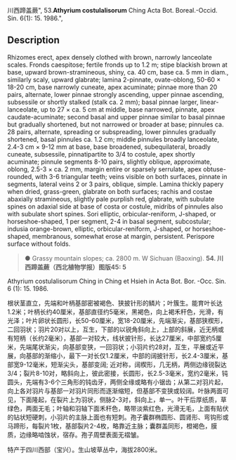 川西蹄盖蕨",
53.**Athyrium costulalisorum** Ching Acta Bot. Boreal.-Occid. Sin. 6(1): 15. 1986.",

## Description
Rhizomes erect, apex densely clothed with brown, narrowly lanceolate scales. Fronds caespitose; fertile fronds up to 1.2 m; stipe blackish brown at base, upward brown-stramineous, shiny, ca. 40 cm, base ca. 5 mm in diam., similarly scaly, upward glabrate; lamina 2-pinnate, ovate-oblong, 50-60 × 18-20 cm, base narrowly cuneate, apex acuminate; pinnae more than 20 pairs, alternate, lower pinnae strongly ascending, upper pinnae ascending, subsessile or shortly stalked (stalk ca. 2 mm); basal pinnae larger, linear-lanceolate, up to 27 × ca. 5 cm at middle, base narrowed, pinnate, apex caudate-acuminate; second basal and upper pinnae similar to basal pinnae but gradually shortened, but not narrowed or broader at base; pinnules ca. 28 pairs, alternate, spreading or subspreading, lower pinnules gradually shortened, basal pinnules ca. 1.2 cm; middle pinnules broadly lanceolate, 2.4-3 cm × 9-12 mm at base, base broadened, subequilateral, broadly cuneate, subsessile, pinnatipartite to 3/4 to costule, apex shortly acuminate; pinnule segments 8-10 pairs, slightly oblique, approximate, oblong, 2.5-3 × ca. 2 mm, margin entire or sparsely serrulate, apex obtuse-rounded, with 3-6 triangular teeth; veins visible on both surfaces, pinnate in segments, lateral veins 2 or 3 pairs, oblique, simple. Lamina thickly papery when dried, grass-green, glabrate on both surfaces; rachis and costae abaxially stramineous, slightly pale purplish red, glabrate, with subulate spines on adaxial side at base of costa or costule, midribs of pinnules also with subulate short spines. Sori elliptic, orbicular-reniform, J-shaped, or horseshoe-shaped, 1 per segment, 2-4 in basal segment, subcostular; indusia orange-brown, elliptic, orbicular-reniform, J-shaped, or horseshoe-shaped, membranous, somewhat erose at margin, persistent. Perispore surface without folds.

> ● Grassy mountain slopes; ca. 2800 m. W Sichuan (Baoxing).
**54. 川西蹄盖蕨（西北植物学报）图版45: 5**

Athyrium costulalisorum Ching in Ching et Hsieh in Acta Bot. Bor. -Occ. Sin. 6 (1): 15. 1986.

根状茎直立，先端和叶柄基部密被褐色、狭披针形的鳞片；叶簇生。能育叶长达1.2米；叶柄长约40厘米，基部直径约5毫米，黑褐色，向上褐禾秆色，光滑，有光泽；叶片卵状长圆形，长50-60厘米，宽18-20厘米，先端渐尖，基部狭楔形，二回羽状；羽片20对以上，互生，下部的以锐角斜向上，上部的斜展，近无柄或有短柄（长约2毫米），基部一对较大，线状披针形，长达27厘米，中部宽约5厘米，先端尾状渐尖，向基部变狭，一回羽状；小羽片约28对，互生，平展或近平展，向基部的渐缩小，最下一对长仅1.2厘米，中部的阔披针形，长2.4-3厘米，基部宽9-12毫米，短渐尖头，基部变阔; 近对称，阔楔形，几无柄，两侧边缘锐裂达3/4；裂片8-10对，略斜向上，彼此密接，长圆形，长2.5-3毫米，宽约2毫米，钝圆头，先端有3-6个三角形的钝齿牙，两侧全缘或略有小锯齿；从第二对羽片起，向上各对羽片与基部一对羽片同形而逐渐缩短，但基部不变狭或较阔。叶脉两面可见，下面隆起，在裂片上为羽状，侧脉2-3对，斜向上，单一。叶干后厚纸质，草绿色，两面无毛；叶轴和羽轴下面禾秆色，略带淡紫红色，光滑无毛，上面有贴伏的钻状短硬刺，小羽片的主脉上面也有短刺。孢子囊群椭圆形、圆肾形、弯钩形或马蹄形，每裂片1枚，基部裂片2-4枚，略靠近主脉；囊群盖同形，橙褐色，膜质，边缘略啮蚀状，宿存。孢子周壁表面无褶皱。

特产于四川西部（宝兴）。生山坡草丛中，海拔2800米。
